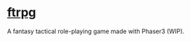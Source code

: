# [ftrpg](https://dmellogu.github.io/ftrpg/)

A fantasy tactical role-playing game made with Phaser3 (WIP).
